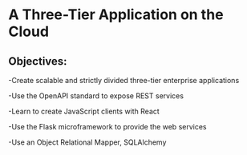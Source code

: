 # A Three-Tier Application on the Cloud

## Objectives:

-Create scalable and strictly divided three-tier enterprise applications

-Use the OpenAPI standard to expose REST services

-Learn to create JavaScript clients with React

-Use the Flask microframework to provide the web services

-Use an Object Relational Mapper, SQLAlchemy
